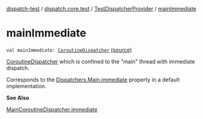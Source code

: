 [dispatch-test](../../index.md) / [dispatch.core.test](../index.md) / [TestDispatcherProvider](index.md) / [mainImmediate](./main-immediate.md)

# mainImmediate

`val mainImmediate: `[`CoroutineDispatcher`](https://kotlin.github.io/kotlinx.coroutines/kotlinx-coroutines-core/kotlinx.coroutines/-coroutine-dispatcher/index.html) [(source)](https://github.com/RBusarow/Dispatch/tree/master/dispatch-test/src/main/java/dispatch/core/test/TestDispatcherProvider.kt#L60)

[CoroutineDispatcher](https://kotlin.github.io/kotlinx.coroutines/kotlinx-coroutines-core/kotlinx.coroutines/-coroutine-dispatcher/index.html) which is confined to the "main" thread with immediate dispatch.

Corresponds to the [Dispatchers.Main.immediate](https://kotlin.github.io/kotlinx.coroutines/kotlinx-coroutines-core/kotlinx.coroutines/-main-coroutine-dispatcher/immediate.html) property in a default implementation.

**See Also**

[MainCoroutineDispatcher.immediate](https://kotlin.github.io/kotlinx.coroutines/kotlinx-coroutines-core/kotlinx.coroutines/-main-coroutine-dispatcher/immediate.html)

